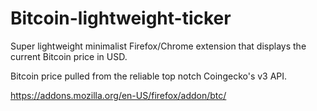# Bitcoin-lightweight-ticker

Super lightweight minimalist Firefox/Chrome extension that displays the current Bitcoin price in USD.

Bitcoin price pulled from the reliable top notch Coingecko's v3 API.

https://addons.mozilla.org/en-US/firefox/addon/btc/
